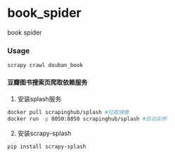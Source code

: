 # book_spider
book spider

### Usage

```bash
scrapy crawl douban_book
```

#### 豆瓣图书搜索页爬取依赖服务
1. 安装splash服务
```bash
docker pull scrapinghub/splash #拉取镜像
docker run -p 8050:8050 scrapinghub/splash #启动实例
```

2. 安装scrapy-splash
```bash
pip install scrapy-splash
````
